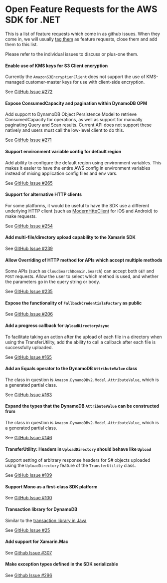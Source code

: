 # Open Feature Requests for the AWS SDK for .NET

This is a list of feature requests which come in as github issues. When they
come in, we will usually [tag them][tag] as feature requests, close them and
add them to this list.

Please refer to the individual issues to discuss or plus-one them.

[tag]: https://github.com/aws/aws-sdk-net/labels/Feature%20Request

#### Enable use of KMS keys for S3 Client encryption

Currently the ```AmazonS3EncryptionClient``` does not support the use of 
KMS-managed customer-master keys for use with client-side encryption.

See [GitHub Issue #272](https://github.com/aws/aws-sdk-net/issues/272)

#### Expose ConsumedCapacity and pagination within DynamoDB OPM

Add support to DynamoDB Object Persistence Model to retrieve ConsumedCapacity
for operations, as well as support for manually paginating Query and Scan results.
Current API does not support these natively and users must call the low-level
client to do this.

See [GitHub Issue #271](https://github.com/aws/aws-sdk-net/issues/271)

#### Support environment variable config for default region 

Add ability to configure the default region using environment variables. 
This makes it easier to have the entire AWS config in environment variables 
instead of mixing application config files and env vars.

See [GitHub Issue #265](https://github.com/aws/aws-sdk-net/issues/265)

#### Support for alternative HTTP clients

For some platforms, it would be useful to have the SDK use a different
underlying HTTP client (such as
[ModernHttpClient](https://github.com/paulcbetts/ModernHttpClient) for iOS and
Android) to make requests.

See [GitHub Issue #254](https://github.com/aws/aws-sdk-net/issues/254)

#### Add multi-file/directory upload capability to the Xamarin SDK

See [GitHub Issue #239](https://github.com/aws/aws-sdk-net/issues/239)

#### Allow Overriding of HTTP method for APIs which accept multiple methods

Some APIs (such as ```CloudSearchDomain.Search```) can accept
both ```GET``` and ```POST``` requests. Allow the user to select which
method is used, and whether the parameters go in the query string or body.

See [GitHub Issue #235](https://github.com/aws/aws-sdk-net/issues/235)

#### Expose the functionality of ```FallbackCredentialsFactory``` as public

See [GitHub Issue #206](https://github.com/aws/aws-sdk-net/issues/206)

#### Add a progress callback for ```UploadDirectoryAsync```

To facilitate taking an action after the upload of each file in a directory
when using the TransferUtility, add the ability to call a callback after
each file is successfully uploaded.

See [GitHub Issue #165](https://github.com/aws/aws-sdk-net/issues/165)

#### Add an Equals operator to the DynamoDB ```AttributeValue``` class

The class in question is ```Amazon.DynamoDBv2.Model.AttributeValue```, which
is a generated partial class.

See [GitHub Issue #163](https://github.com/aws/aws-sdk-net/issues/163)

#### Expand the types that the DynamoDB ```AttributeValue``` can be constructed from

The class in question is ```Amazon.DynamoDBv2.Model.AttributeValue```, which
is a generated partial class.

See [GitHub Issue #146](https://github.com/aws/aws-sdk-net/issues/146)

#### TransferUtility: Headers in ```UploadDirectory``` should behave like ```Upload```

Support setting of arbitrary response headers for S# objects uploaded using the ```UploadDirectory```
feature of the ```TransferUtility``` class.

See [GitHub Issue #109](https://github.com/aws/aws-sdk-net/issues/109)

#### Support Mono as a first-class SDK platform

See [GitHub Issue #100](https://github.com/aws/aws-sdk-net/issues/100)

#### Transaction library for DynamoDB

Similar to the [transaction library in Java](https://aws.amazon.com/blogs/aws/dynamodb-transaction-library/)

See [GitHub Issue #25](https://github.com/aws/aws-sdk-net/issues/25)

#### Add support for Xamarin.Mac

See [Github Issue #307](https://github.com/aws/aws-sdk-net/issues/307)

#### Make exception types defined in the SDK serializable

See [Github Issue #296](https://github.com/aws/aws-sdk-net/issues/296)
